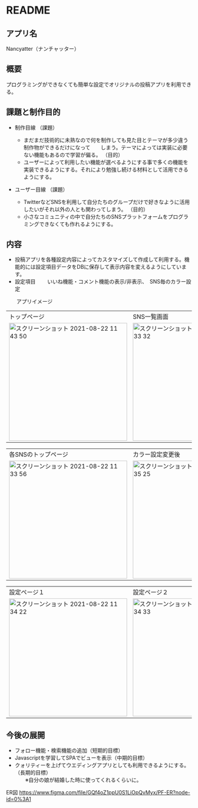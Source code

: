 # README

## アプリ名
  Nancyatter（ナンチャッター）

## 概要
  プログラミングができなくても簡単な設定でオリジナルの投稿アプリを利用できる。

## 課題と制作目的
* 制作目線
  （課題）
     * まだまだ技術的に未熟なので何を制作しても見た目とテーマが多少違う制作物ができるだけになって　　しまう。テーマによっては実装に必要ない機能もあるので学習が偏る。
  （目的）
     * ユーザーによって利用したい機能が選べるようにする事で多くの機能を実装できるようにする。それにより勉強し続ける材料として活用できるようにする。

* ユーザー目線
  （課題）
     * TwitterなどSNSを利用して自分たちのグループだけで好きなように活用したいがそれ以外の人とも関わってしまう。
  （目的）
     * 小さなコミュニティの中で自分たちのSNSプラットフォームをプログラミングできなくても作れるようにする。

## 内容
* 投稿アプリを各種設定内容によってカスタマイズして作成して利用する。機能的には設定項目データをDBに保存して表示内容を変えるようにしています。
* 設定項目
　　いいね機能・コメント機能の表示/非表示、　SNS毎のカラー設定


　　アプリイメージ

<table>
<tr>
  <td>トップページ</td>
  <td>SNS一覧画面</td>
</tr>
<tr>
  <td><img width="320" alt="スクリーンショット 2021-08-22 11 43 50" src="https://user-images.githubusercontent.com/82780759/130340425-393a90c9-41a1-4dd9-9420-d9d9a906e4a2.png" style="with:70px;"></td>
  <td><img width="320" alt="スクリーンショット 2021-08-22 11 33 32" src="https://user-images.githubusercontent.com/82780759/130340433-0d178ac4-be23-4e06-8414-0c7559a05582.png"></td>
</tr>
</table>

<table>
<tr>
  <td>各SNSのトップページ</td>
  <td>カラー設定変更後</td>
</tr>
<tr>
  <td><img width="320" alt="スクリーンショット 2021-08-22 11 33 56" src="https://user-images.githubusercontent.com/82780759/130340432-26a33866-f325-4141-ae95-d7cd54638f3b.png"></td>
  <td><img width="320" alt="スクリーンショット 2021-08-22 11 35 25" src="https://user-images.githubusercontent.com/82780759/130340427-3bd79c2d-40da-4cdd-8ed1-89721e586546.png"></td>
</tr>
</table>

<table>
<tr>
  <td>設定ページ１</td>
  <td>設定ページ２</td>
</tr>
<tr>
  <td><img width="320" alt="スクリーンショット 2021-08-22 11 34 22" src="https://user-images.githubusercontent.com/82780759/130340431-4af510c3-2bb9-455d-860b-79a901f7390c.png"></td>
  <td><img width="320" alt="スクリーンショット 2021-08-22 11 34 33" src="https://user-images.githubusercontent.com/82780759/130340428-30553fc1-d2a1-4dfd-bdb4-734677c9899b.png"></td>
</tr>
</table>

## 今後の展開
* フォロー機能・検索機能の追加（短期的目標）
* Javascriptを学習してSPAでビューを表示（中期的目標）
* クォリティーを上げてウエディングアプリとしても利用できるようにする。（長期的目標）  
　　※自分の娘が結婚した時に使ってくれるくらいに。


ER図
https://www.figma.com/file/GQf4oZ1ppU0S1LiOpQvMyx/PF-ER?node-id=0%3A1